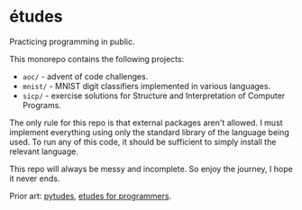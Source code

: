 # études

Practicing programming in public.

This monorepo contains the following projects:

- `aoc/` - advent of code challenges.
- `mnist/` - MNIST digit classifiers implemented in various languages.
- `sicp/` - exercise solutions for Structure and Interpretation of Computer Programs.

The only rule for this repo is that external packages aren't allowed.
I must implement everything using only the standard library of the language being used.
To run any of this code, it should be sufficient to simply install the relevant language.

This repo will always be messy and incomplete. So enjoy the journey, I hope it never ends.

Prior art: [pytudes](https://github.com/norvig/pytudes), [etudes for programmers](https://dl.acm.org/doi/10.5555/1096892).
